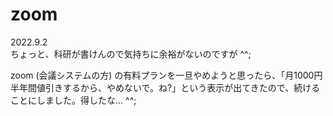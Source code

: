 # zoom

2022.9.2<br />
ちょっと、科研が書けんので気持ちに余裕がないのですが ^^;

zoom (会議システムの方) の有料プランを一旦やめようと思ったら、「月1000円半年間値引きするから、やめないで。ね?」という表示が出てきたので、続けることにしました。得したな... ^^;